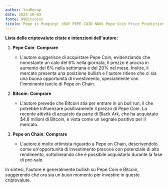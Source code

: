 ```yaml
---
author: YouRecap
date: 2024-10-03
fonte: 99Bitcoins
titolo: Pepe is Pumping! (BUY PEPE COIN NOW) Pepe Coin Price Prediction
---
```


**Lista delle criptovalute citate e intenzioni dell'autore:**

1. **Pepe Coin**: **Comprare**
   - L'autore suggerisce di acquistare Pepe Coin, evidenziando che nonostante un calo del 6% nella giornata, il prezzo è ancora in aumento del 6% nella settimana e del 20% nel mese. Inoltre, il mercato presenta una posizione bullish e l'autore ritiene che ci sia una buona opportunità di investimento, specialmente con l'imminente lancio di Pepe on Chain.

2. **Bitcoin**: **Comprare**
   - L'autore prevede che Bitcoin stia per entrare in un bull run, il che potrebbe influenzare positivamente il prezzo di Pepe Coin. La recente attività di acquisto da parte di Black Ark, che ha acquistato $4.8 milioni di Bitcoin, è vista come un segnale positivo per il mercato.

3. **Pepe on Chain**: **Comprare**
   - L'autore è molto ottimista riguardo a Pepe on Chain, descrivendolo come un'opportunità di investimento precoce con potenziale di alto rendimento, sottolineando che è possibile acquistarlo durante la fase di pre-sale.

In sintesi, l'autore è generalmente bullish su Pepe Coin e Bitcoin, suggerendo che ora sia un buon momento per investire in queste criptovalute.
